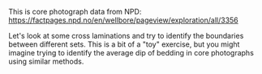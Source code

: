 This is core photograph data from NPD: https://factpages.npd.no/en/wellbore/pageview/exploration/all/3356

Let's look at some cross laminations and try to identify the boundaries between
different sets.  This is a bit of a "toy" exercise, but you might imagine
trying to identify the average dip of bedding in core photographs using similar
methods.

